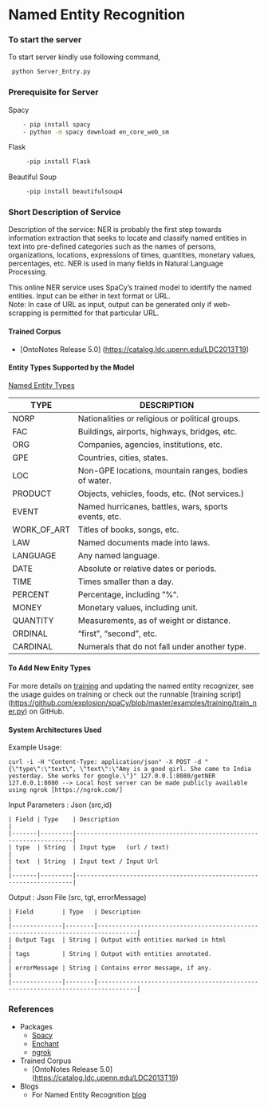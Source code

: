# Named Entity Recognition

### To start the server 

To start server kindly use following command, 

```bash
 python Server_Entry.py
```

### Prerequisite for Server
	
Spacy </br>
```bash
    - pip install spacy 
    - python -m spacy download en_core_web_sm 
```
Flask </br>
```bash
     -pip install Flask
```
Beautiful Soup </br>
```bash
     -pip install beautifulsoup4
```
### Short Description of Service

Description of the service:</u> NER is probably the first step towards information extraction that seeks to locate and classify named entities in text into pre-defined categories such as the names of persons, organizations, locations, expressions of times, quantities, monetary values, percentages, etc. NER is used in many fields in Natural Language Processing.

This online NER service uses SpaCy’s trained model to identify the named entities. Input can be either in text format or URL. </br>
Note: In case of URL as input, output can be generated only if web-scrapping is permitted for that particular URL.

#### Trained Corpus 
- [OntoNotes Release 5.0] (https://catalog.ldc.upenn.edu/LDC2013T19)

#### Entity Types Supported by the Model

 [Named Entity Types](https://spacy.io/api/annotation#section-named-entities)

| TYPE	           | DESCRIPTION	                                                 |
|------------------|---------------------------------------------------------------|
|NORP		           |Nationalities or religious or political groups.	               |
|FAC		           |Buildings, airports, highways, bridges, etc.   	               | 	
|ORG		           |Companies, agencies, institutions, etc.	      	               |
|GPE		           |Countries, cities, states.	                  	               |
|LOC		           |Non-GPE locations, mountain ranges, bodies of water.	         |	
|PRODUCT		       |Objects, vehicles, foods, etc. (Not services.)		             |
|EVENT		         |Named hurricanes, battles, wars, sports events, etc.		       |
|WORK_OF_ART		   |Titles of books, songs, etc.	                 	               |
|LAW		           |Named documents made into laws.	              	               |
|LANGUAGE          |Any named language.	                          	               |
|DATE		           |Absolute or relative dates or periods.	        	             |
|TIME		           |Times smaller than a day.	                  	                 |
|PERCENT	         |Percentage, including ”%“.	                	                 |
|MONEY		         |Monetary values, including unit.	            	               |
|QUANTITY	         |Measurements, as of weight or distance.	       	               |
|ORDINAL	         |“first”, “second”, etc.	                     	                 |
|CARDINAL          |Numerals that do not fall under another type.		               |

#### To Add New Enity Types
For more details on [training](https://spacy.io/usage/training) and updating the named entity recognizer, see the usage guides on training or check out the runnable [training script] (https://github.com/explosion/spaCy/blob/master/examples/training/train_ner.py) on GitHub.


#### System Architectures Used


Example Usage:
	
	curl -i -H "Content-Type: application/json" -X POST -d "{\"type\":\"text\", \"text\":\"Amy is a good girl. She came to India yesterday. She works for google.\"}" 127.0.0.1:8080/getNER
	127.0.0.1:8080 --> Local host server can be made publicly available using ngrok [https://ngrok.com/]
  
Input Parameters : Json (src,id)

	| Field | Type    | Description                                                         |
	|-------|---------|---------------------------------------------------------------------|
	| type  | String  | Input type   (url / text)                                           |
	| text  | String  | Input text / Input Url                                              |
	|-------|---------|---------------------------------------------------------------------|

Output : Json File (src, tgt, errorMessage)

	| Field        | Type   | Description                                                                     |
	|--------------|--------|---------------------------------------------------------------------------------|
	| Output Tags  | String | Output with entities marked in html                                             |
	| tags         | String | Output with entities annotated.                                                 |
	| errorMessage | String | Contains error message, if any.                                                 |
	|--------------|--------|---------------------------------------------------------------------------------|



### References

- Packages
	- [Spacy](https://github.com/explosion/spacy-models/releases//tag/en_core_web_sm-2.2.5)
	- [Enchant](http://pyenchant.github.io/pyenchant/)
	- [ngrok](https://ngrok.com/)
- Trained Corpus
	- [OntoNotes Release 5.0] (https://catalog.ldc.upenn.edu/LDC2013T19)
- Blogs
	- For Named Entity Recognition [blog](https://towardsdatascience.com/named-entity-recognition-with-nltk-and-spacy-8c4a7d88e7da) 

